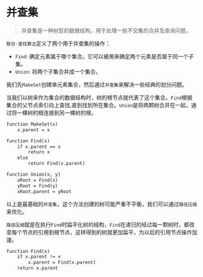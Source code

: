 # 并查集

> 并查集是一种树型的数据结构，用于处理一些不交集的合并及查询问题。

`联合-查找算法`定义了两个用于并查集的操作：

+ `Find`: 确定元素属于哪个集合。它可以被用来确定两个元素是否属于同一个子集。
+ `Union`: 将两个子集合并成一个集合。

我们先`MakeSet`创建单元素集合，然后通过`并查集`来解决一些经典的划分问题。

当我们以树来作为集合的数据结构时，树的根节点就代表了这个集合。`Find`根据集合的父节点索引向上查找,直到找到所在集合。`Union`是将两颗树合并在一起，通过将一棵树的根连接到另一棵树的根。

```txt
function MakeSet(x)
    x.parent = x
```

```txt
function Find(x)
    if x.parent == x
        return x
    else
        return Find(x.parent)
```

```txt
function Union(x, y)
    xRoot = Find(x)
    yRoot = Find(y)
    xRoot.parent = yRoot
```

以上是最基础的`并查集`，这个方法创建的树可能严重不平衡，我们可以通过`路径压缩`来优化。

`路径压缩`就是在执行`Find`时扁平化树的结构，`Find`在递归的经过每一颗树时，都改变每个节点的引用到根节点，这样得到的树就更加扁平，为以后的引用节点操作加速。

```txt
function Find(x)
    if x.parent != x
        x.parent = Find(x.parent)
    return x.parent
```